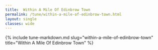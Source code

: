 ```yaml
---
title:  Within A Mile Of Edinbrow Town
permalink: /tune/within-a-mile-of-edinbrow-town.html
layout: single
classes: wide
---
```

{% include tune-markdown.md slug="within-a-mile-of-edinbrow-town" title="Within A Mile Of Edinbrow Town" %}
